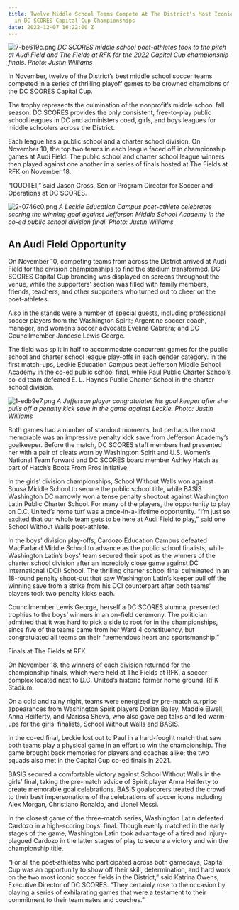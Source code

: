 ```yaml
---
title: Twelve Middle School Teams Compete At The District's Most Iconic Soccer Venues
  in DC SCORES Capital Cup Championships
date: 2022-12-07 16:22:00 Z
---
```


![7-be619c.png](/uploads/7-be619c.png)
*DC SCORES middle school poet-athletes took to the pitch at Audi Field and The Fields at RFK for the 2022 Capital Cup championship finals. Photo: Justin Williams*













In November, twelve of the District’s best middle school soccer teams competed in a series of thrilling playoff games to be crowned champions of the DC SCORES Capital Cup. 

The trophy represents the culmination of the nonprofit’s middle school fall season. DC SCORES provides the only consistent, free-to-play public school leagues in DC and administers coed, girls, and boys leagues for middle schoolers across the District. 

Each league has a public school and a charter school division. On November 10, the top two teams in each league faced off in championship games at Audi Field. The public school and charter school league winners then played against one another in a series of finals hosted at The Fields at RFK on November 18. 

“[QUOTE],” said Jason Gross, Senior Program Director for Soccer and Operations at DC SCORES. 

![2-0746c0.png](/uploads/2-0746c0.png)
*A Leckie Education Campus poet-athlete celebrates scoring the winning goal against Jefferson Middle School Academy in the co-ed public school division final. Photo: Justin Williams*

## An Audi Field Opportunity

On November 10, competing teams from across the District arrived at Audi Field for the division championships to find the stadium transformed. DC SCORES Capital Cup branding was displayed on screens throughout the venue, while the supporters’ section was filled with family members, friends, teachers, and other supporters who turned out to cheer on the poet-athletes. 

Also in the stands were a number of special guests, including professional soccer players from the Washington Spirit; Argentine soccer coach, manager, and women’s soccer advocate Evelina Cabrera; and DC Councilmember Janeese Lewis George.

The field was split in half to accommodate concurrent games for the public school and charter school league play-offs in each gender category. In the first match-ups, Leckie Education Campus beat Jefferson Middle School Academy in the co-ed public school final, while Paul Public Charter School’s co-ed team defeated E. L. Haynes Public Charter School in the charter school division. 

![1-edb9e7.png](/uploads/1-edb9e7.png)
*A Jefferson player congratulates his goal keeper after she pulls off a penalty kick save in the game against Leckie. Photo: Justin Williams*

Both games had a number of standout moments, but perhaps the most memorable was an impressive penalty kick save from Jefferson Academy’s goalkeeper. Before the match, DC SCORES staff members had presented her with a pair of cleats worn by Washington Spirit and U.S. Women’s National Team forward and DC SCORES board member Ashley Hatch as part of Hatch’s Boots From Pros initiative. 
 
In the girls’ division championships, School Without Walls won against Sousa Middle School to secure the public school title, while BASIS Washington DC narrowly won a tense penalty shootout against Washington Latin Public Charter School. For many of the players, the opportunity to play on D.C. United’s home turf was a once-in-a-lifetime opportunity. “I’m just so excited that our whole team gets to be here at Audi Field to play,” said one School Without Walls poet-athlete.

In the boys’ division play-offs, Cardozo Education Campus defeated MacFarland Middle School to advance as the public school finalists, while Washington Latin’s boys' team secured their spot as the winners of the charter school division after an incredibly close game against DC International (DCI) School. The thrilling charter school final culminated in an 18-round penalty shoot-out that saw Washington Latin’s keeper pull off the winning save from a strike from his DCI counterpart after both teams’ players took two penalty kicks each.


Councilmember Lewis George, herself a DC SCORES alumna, presented trophies to the boys’ winners in an on-field ceremony. The politician admitted that it was hard to pick a side to root for in the championships, since five of the teams came from her Ward 4 constituency, but congratulated all teams on their “tremendous heart and sportsmanship.”

Finals at The Fields at RFK

On November 18, the winners of each division returned for the championship finals, which were held at The Fields at RFK, a soccer complex located next to D.C. United’s historic former home ground, RFK Stadium. 

On a cold and rainy night, teams were energized by pre-match surprise appearances from Washington Spirit players Dorian Bailey, Maddie Elwell, Anna Heilferty, and Marissa Sheva, who also gave pep talks and led warm-ups for the girls’ finalists, School Without Walls and BASIS. 

In the co-ed final, Leckie lost out to Paul in a hard-fought match that saw both teams play a physical game in an effort to win the championship. The game brought back memories for players and coaches alike; the two squads also met in the Capital Cup co-ed finals in 2021. 

BASIS secured a comfortable victory against School Without Walls in the girls’ final, taking the pre-match advice of Spirit player Anna Heilferty to create memorable goal celebrations. BASIS goalscorers treated the crowd to their best impersonations of the celebrations of soccer icons including Alex Morgan, Christiano Ronaldo, and Lionel Messi. 

In the closest game of the three-match series, Washington Latin defeated Cardozo in a high-scoring boys’ final. Though evenly matched in the early stages of the game, Washington Latin took advantage of a tired and injury-plagued Cardozo in the latter stages of play to secure a victory and win the championship title. 

“For all the poet-athletes who participated across both gamedays, Capital Cup was an opportunity to show off their skill, determination, and hard work on the two most iconic soccer fields in the District,” said Katrina Owens, Executive Director of DC SCORES. “They certainly rose to the occasion by playing a series of exhilarating games that were a testament to their commitment to their teammates and coaches.”

